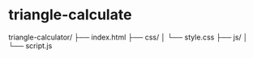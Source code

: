# triangle-calculate
triangle-calculator/
├── index.html
├── css/
│   └── style.css
├── js/
│   └── script.js
